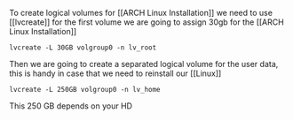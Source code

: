 To create logical volumes for [[ARCH Linux Installation]] we need to use [[lvcreate]]
for the first volume we are going to assign 30gb for the [[ARCH Linux Installation]]

```console
lvcreate -L 30GB volgroup0 -n lv_root
```

Then we are going to create a separated logical volume for the user data, this is handy in case that we need to reinstall our [[Linux]] 

```console
lvcreate -L 250GB volgroup0 -n lv_home
```

This 250 GB depends on your HD